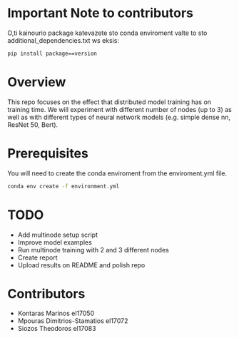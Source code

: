 # Important Note to contributors

O,ti kainourio package katevazete sto conda enviroment valte to sto additional_dependencies.txt ws eksis:

```sh
pip install package==version
```

# Overview

This repo focuses on the effect that distributed model training has on training time. We will experiment with different number of nodes (up to 3) as well as with different types of neural network models (e.g. simple dense nn, ResNet 50, Bert).

# Prerequisites

You will need to create the conda enviroment from the enviroment.yml file.

```sh
conda env create -f environment.yml
```

# TODO

*   Add multinode setup script
*   Improve model examples
*   Run multinode training with 2 and 3 different nodes
*   Create report
*   Upload results on README and polish repo

# Contributors

*   Kontaras Marinos el17050
*   Mpouras Dimitrios-Stamatios el17072
*   Siozos Theodoros el17083